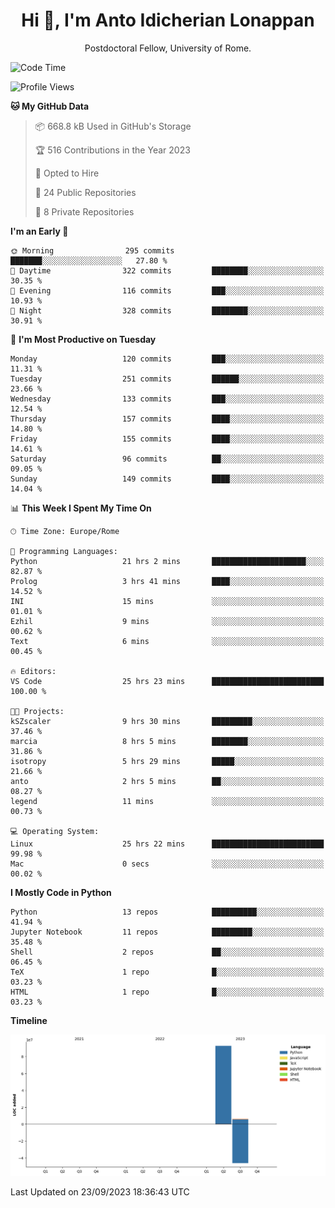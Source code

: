 
<h1 align="center">Hi 👋, I'm Anto Idicherian Lonappan</h1>
<p align="center">Postdoctoral Fellow, University of Rome. </p>


<!--START_SECTION:waka-->
![Code Time](http://img.shields.io/badge/Code%20Time-479%20hrs%2051%20mins-blue)

![Profile Views](http://img.shields.io/badge/Profile%20Views-0-blue)

**🐱 My GitHub Data** 

> 📦 668.8 kB Used in GitHub's Storage 
 > 
> 🏆 516 Contributions in the Year 2023
 > 
> 💼 Opted to Hire
 > 
> 📜 24 Public Repositories 
 > 
> 🔑 8 Private Repositories 
 > 
**I'm an Early 🐤** 

```text
🌞 Morning                295 commits         ███████░░░░░░░░░░░░░░░░░░   27.80 % 
🌆 Daytime                322 commits         ████████░░░░░░░░░░░░░░░░░   30.35 % 
🌃 Evening                116 commits         ███░░░░░░░░░░░░░░░░░░░░░░   10.93 % 
🌙 Night                  328 commits         ████████░░░░░░░░░░░░░░░░░   30.91 % 
```
📅 **I'm Most Productive on Tuesday** 

```text
Monday                   120 commits         ███░░░░░░░░░░░░░░░░░░░░░░   11.31 % 
Tuesday                  251 commits         ██████░░░░░░░░░░░░░░░░░░░   23.66 % 
Wednesday                133 commits         ███░░░░░░░░░░░░░░░░░░░░░░   12.54 % 
Thursday                 157 commits         ████░░░░░░░░░░░░░░░░░░░░░   14.80 % 
Friday                   155 commits         ████░░░░░░░░░░░░░░░░░░░░░   14.61 % 
Saturday                 96 commits          ██░░░░░░░░░░░░░░░░░░░░░░░   09.05 % 
Sunday                   149 commits         ████░░░░░░░░░░░░░░░░░░░░░   14.04 % 
```


📊 **This Week I Spent My Time On** 

```text
🕑︎ Time Zone: Europe/Rome

💬 Programming Languages: 
Python                   21 hrs 2 mins       █████████████████████░░░░   82.87 % 
Prolog                   3 hrs 41 mins       ████░░░░░░░░░░░░░░░░░░░░░   14.52 % 
INI                      15 mins             ░░░░░░░░░░░░░░░░░░░░░░░░░   01.01 % 
Ezhil                    9 mins              ░░░░░░░░░░░░░░░░░░░░░░░░░   00.62 % 
Text                     6 mins              ░░░░░░░░░░░░░░░░░░░░░░░░░   00.45 % 

🔥 Editors: 
VS Code                  25 hrs 23 mins      █████████████████████████   100.00 % 

🐱‍💻 Projects: 
kSZscaler                9 hrs 30 mins       █████████░░░░░░░░░░░░░░░░   37.46 % 
marcia                   8 hrs 5 mins        ████████░░░░░░░░░░░░░░░░░   31.86 % 
isotropy                 5 hrs 29 mins       █████░░░░░░░░░░░░░░░░░░░░   21.66 % 
anto                     2 hrs 5 mins        ██░░░░░░░░░░░░░░░░░░░░░░░   08.27 % 
legend                   11 mins             ░░░░░░░░░░░░░░░░░░░░░░░░░   00.73 % 

💻 Operating System: 
Linux                    25 hrs 22 mins      █████████████████████████   99.98 % 
Mac                      0 secs              ░░░░░░░░░░░░░░░░░░░░░░░░░   00.02 % 
```

**I Mostly Code in Python** 

```text
Python                   13 repos            ██████████░░░░░░░░░░░░░░░   41.94 % 
Jupyter Notebook         11 repos            █████████░░░░░░░░░░░░░░░░   35.48 % 
Shell                    2 repos             ██░░░░░░░░░░░░░░░░░░░░░░░   06.45 % 
TeX                      1 repo              █░░░░░░░░░░░░░░░░░░░░░░░░   03.23 % 
HTML                     1 repo              █░░░░░░░░░░░░░░░░░░░░░░░░   03.23 % 
```



**Timeline**

![Lines of Code chart](https://raw.githubusercontent.com/antolonappan/antolonappan/main/assets/bar_graph.png)


 Last Updated on 23/09/2023 18:36:43 UTC
<!--END_SECTION:waka-->
